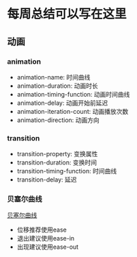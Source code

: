 <!--
 * @Descripttion: 
 * @version: 
 * @Author: tina.cai
 * @Date: 2020-04-13 22:56:46
 * @LastEditors: tina.cai
 * @LastEditTime: 2020-06-07 19:32:20
--> 
# 每周总结可以写在这里

## 动画

### animation

* animation-name: 时间曲线
* animation-duration: 动画时长
* animation-timing-function:  动画时间曲线
* animation-delay: 动画开始前延迟
* animation-iteration-count: 动画播放次数
* animation-direction: 动画方向

### transition

* transition-property: 变换属性
* transition-duration: 变换时间
* transition-timing-function: 时间曲线
* transition-delay: 延迟

### 贝塞尔曲线

[贝塞尔曲线](https://cubic-bezier.com/#.25,.1,.25,1)
* 位移推荐使用ease
* 退出建议使用ease-in
* 出现建议使用ease-out




